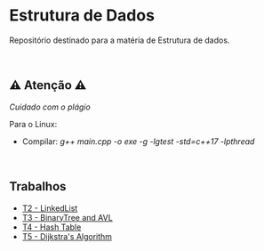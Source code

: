 # Estrutura de Dados

Repositório destinado para a matéria de Estrutura de dados.


<br>

## ⚠️ Atenção ⚠️
*Cuidado com o plágio*

Para o Linux:
- Compilar: *g++ main.cpp -o exe -g -lgtest -std=c++17 -lpthread*

<br>

## Trabalhos

- [T2 - LinkedList](LINK)
- [T3 - BinaryTree and AVL](LINK)
- [T4 - Hash Table](LINK)
- [T5 - Dijkstra's Algorithm](LINK)

<br>
